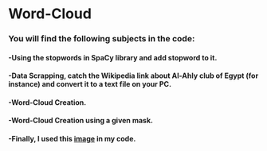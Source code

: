 # Word-Cloud

### You will find the following subjects in the code:
#### -Using the stopwords in SpaCy library and add stopword to it.
#### -Data Scrapping, catch the Wikipedia link about Al-Ahly club of Egypt (for instance) and convert it to a text file on your PC.
#### -Word-Cloud Creation.
#### -Word-Cloud Creation using a given mask.
#### -Finally, I used this [image](https://www.google.com/search?q=heart%20silhouette&tbm=isch&tbs=isz:l&hl=en&sa=X&ved=0CAIQpwVqFwoTCPjuucq-yPYCFQAAAAAdAAAAABAS&biw=1349&bih=568#imgrc=6nyAO1x7DjI5DM) in my code.
